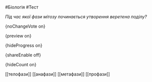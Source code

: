 #Біологія #Тест

*Під час якої фази мітозу починається утворення веретена поділу?*

{noChangeVote on}

{preview on}

{hideProgress on}

{shareEnable off}

{hideCount on}

[[телофази]]
[[анафази]]
[[метафази]]
[[профази]]
